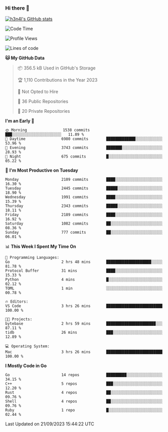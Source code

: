 ### Hi there 👋

[![h3n4l's GitHub stats](https://github-readme-stats.vercel.app/api?username=h3n4l&count_private=true&show_icons=true&theme=radical)](https://github.com/h3n4l/github-readme-stats)

<!--START_SECTION:waka-->
![Code Time](http://img.shields.io/badge/Code%20Time-1%2C586%20hrs%205%20mins-blue)

![Profile Views](http://img.shields.io/badge/Profile%20Views-0-blue)

![Lines of code](https://img.shields.io/badge/From%20Hello%20World%20I%27ve%20Written-3.5%20million%20lines%20of%20code-blue)

**🐱 My GitHub Data** 

> 📦 356.5 kB Used in GitHub's Storage 
 > 
> 🏆 1,110 Contributions in the Year 2023
 > 
> 🚫 Not Opted to Hire
 > 
> 📜 36 Public Repositories 
 > 
> 🔑 20 Private Repositories 
 > 
**I'm an Early 🐤** 

```text
🌞 Morning                1538 commits        ███░░░░░░░░░░░░░░░░░░░░░░   11.89 % 
🌆 Daytime                6980 commits        █████████████░░░░░░░░░░░░   53.96 % 
🌃 Evening                3743 commits        ███████░░░░░░░░░░░░░░░░░░   28.93 % 
🌙 Night                  675 commits         █░░░░░░░░░░░░░░░░░░░░░░░░   05.22 % 
```
📅 **I'm Most Productive on Tuesday** 

```text
Monday                   2109 commits        ████░░░░░░░░░░░░░░░░░░░░░   16.30 % 
Tuesday                  2445 commits        █████░░░░░░░░░░░░░░░░░░░░   18.90 % 
Wednesday                1991 commits        ████░░░░░░░░░░░░░░░░░░░░░   15.39 % 
Thursday                 2343 commits        █████░░░░░░░░░░░░░░░░░░░░   18.11 % 
Friday                   2189 commits        ████░░░░░░░░░░░░░░░░░░░░░   16.92 % 
Saturday                 1082 commits        ██░░░░░░░░░░░░░░░░░░░░░░░   08.36 % 
Sunday                   777 commits         ██░░░░░░░░░░░░░░░░░░░░░░░   06.01 % 
```


📊 **This Week I Spent My Time On** 

```text
💬 Programming Languages: 
Go                       2 hrs 48 mins       ████████████████████░░░░░   81.78 % 
Protocol Buffer          31 mins             ████░░░░░░░░░░░░░░░░░░░░░   15.33 % 
Python                   4 mins              █░░░░░░░░░░░░░░░░░░░░░░░░   02.12 % 
TOML                     1 min               ░░░░░░░░░░░░░░░░░░░░░░░░░   00.78 % 

🔥 Editors: 
VS Code                  3 hrs 26 mins       █████████████████████████   100.00 % 

🐱‍💻 Projects: 
bytebase                 2 hrs 59 mins       ██████████████████████░░░   87.11 % 
tidb                     26 mins             ███░░░░░░░░░░░░░░░░░░░░░░   12.89 % 

💻 Operating System: 
Mac                      3 hrs 26 mins       █████████████████████████   100.00 % 
```

**I Mostly Code in Go** 

```text
Go                       14 repos            █████████░░░░░░░░░░░░░░░░   34.15 % 
C++                      5 repos             ███░░░░░░░░░░░░░░░░░░░░░░   12.20 % 
Rust                     4 repos             ██░░░░░░░░░░░░░░░░░░░░░░░   09.76 % 
Shell                    4 repos             ██░░░░░░░░░░░░░░░░░░░░░░░   09.76 % 
Ruby                     1 repo              █░░░░░░░░░░░░░░░░░░░░░░░░   02.44 % 
```




 Last Updated on 21/09/2023 15:44:22 UTC
<!--END_SECTION:waka-->

